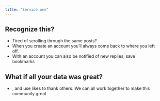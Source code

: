 ```yaml
---
title: "Service one"
---
```


## Recognize this?

* Tired of scrolling through the same posts?
* When you create an account you’ll always come back to where you left off.
* With an account you can also be notified of new replies, save bookmarks

## What if all your data was great?

* , and use likes to thank others. We can all work together to make this community great
